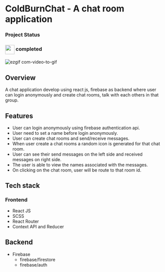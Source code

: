 # ColdBurnChat - A chat room application

### Project Status

<h3><img align="center" height="30" src="https://user-images.githubusercontent.com/77252075/217149827-cfed2bf9-caf7-4e9b-806a-efd99d23c6c5.png"> completed</h3>

![ezgif com-video-to-gif](https://user-images.githubusercontent.com/77252075/228796955-1d9353f5-4699-49f4-ae1a-cccfa53bb4ad.gif)

## Overview

A chat application develop using react js, firebase as backend where user can login anonymously and create chat rooms, talk with each others in that group.

## Features

- User can login anonymously using firebase authentication api.
- User need to set a name before login anonymously.
- User can create chat rooms and send/receive messages.
- When user create a chat rooms a random icon is generated for that chat room.
- User can see their send messages on the left side and received messages on right side.
- The user is able to view the names associated with the messages.
- On clicking on the chat room, user will be route to that room id.

## Tech stack

### Frontend

- React JS
- SCSS
- React Router
- Context API and Reducer

## Backend

- Firebase
  - firebase/firestore
  - firebase/auth

